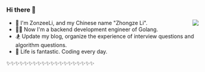 ### Hi there 👋

<!-- 彩色渐变色 -->
<img align="right" src="https://github-readme-stats.vercel.app/api?username=ZonzeeLi&show_icons=true&include_all_commits=true&bg_color=10,ffcccc,ffffcc,ccffcc,ccffff ,ccccff,ffccff&text_color=0066ff&title_color=0066ff"> 

- 🌴 I'm ZonzeeLi, and my Chinese name "Zhongze Li".
- 👨‍💻 Now I'm a backend development engineer of Golang. 
- 🏂 Update my blog, organize the experience of interview questions and algorithm questions.
- 🤪 Life is fantastic. Coding every day.

✨✨✨✨✨✨✨✨✨✨✨✨✨✨✨✨✨✨✨✨
<!-- 天空之境渐变色
<img align="right" src="https://github-readme-stats.vercel.app/api?username=ZonzeeLi&show_icons=true&include_all_commits=true&bg_color=0,ffd1a3,a3ffff,a3a3ff&text_color=6666ff&title_color=6666ff">

浅冰淇淋渐变色
<img align="right" src="https://github-readme-stats.vercel.app/api?username=ZonzeeLi&show_icons=true&include_all_commits=true&bg_color=10,dbedff,ffeddb"> -->



<!-- 彩色深渐变色
<img align="right" src="https://github-readme-stats.vercel.app/api?username=ZonzeeLi&show_icons=true&include_all_commits=true&bg_color=5,a8a8ff,ffa8ff,ffa8a8 ,ffffa8,a8ffa8,a8ffff"> 

迈阿密渐变色
<img align="right" src="https://github-readme-stats.vercel.app/api?username=ZonzeeLi&show_icons=true&include_all_commits=true&bg_color=10,fbda61,ff5acd"> 

嫩肤渐变色
<img align="right" src="https://github-readme-stats.vercel.app/api?username=ZonzeeLi&show_icons=true&include_all_commits=true&bg_color=0,ecd6ff,ffd7ea,ffecd6">  -->


<!--
**ZonzeeLi/ZonzeeLi** is a ✨ _special_ ✨ repository because its `README.md` (this file) appears on your GitHub profile.

Here are some ideas to get you started:

- 🔭 I’m currently working on ...
- 🌱 I’m currently learning ...
- 👯 I’m looking to collaborate on ...
- 🤔 I’m looking for help with ...
- 💬 Ask me about ...
- 📫 How to reach me: ...
- 😄 Pronouns: ...
- ⚡ Fun fact: ...
-->
